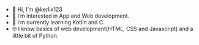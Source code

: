 - 👋 Hi, I’m @kerlix123
- 👀 I’m interested in App and Web development.
- 🌱 I’m currently learning Kotlin and C.
- 🤓 I know basics of web development(HTML, CSS and Javascript) and a little bit of Python.

<!---
kerlix123/kerlix123 is a ✨ special ✨ repository because its `README.md` (this file) appears on your GitHub profile.
You can click the Preview link to take a look at your changes.
--->

